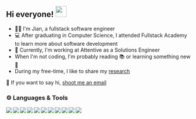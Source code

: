 
## Hi everyone! <img src="https://raw.githubusercontent.com/MartinHeinz/MartinHeinz/master/wave.gif" width="30px">

- 👨‍💻 I'm Jian, a fullstack software engineer  
- 💻 After graduating in Computer Science, I attended Fullstack Academy to learn more about software development
- 📜 Currently, I'm working at Attentive as a Solutions Engineer
- When I'm not coding, I'm probably reading 📚 or learning something new 🤔
- During my free-time, I like to share my [research](https://tinyurl.com/jiankuang)

💬 If you want to say hi, [shoot me an email](mailto:jiankuang7@gmail.com)

### ⚙️ Languages & Tools

<img align="left" img src="https://img.icons8.com/color/48/000000/javascript--v1.png"/>
<img align="left" img src="https://img.icons8.com/color/48/000000/html-5--v1.png"/>
<img align="left" img src="https://img.icons8.com/color/48/000000/css3.png"/>
<img align="left" img src="https://img.icons8.com/color/48/000000/react-native.png"/>
<img align="left" img src="https://img.icons8.com/color/48/000000/redux.png"/>
<img align="left" img src="https://img.icons8.com/color/48/000000/nodejs.png"/>
<img align="left" img src="https://img.icons8.com/color/48/000000/git.png"/>
<img align="left" img src="https://img.icons8.com/color-glass/48/000000/github.png"/>
<img align="left" img src="https://img.icons8.com/color/48/000000/heroku.png"/>
<img align="left" img src="https://img.icons8.com/color/48/000000/postgreesql.png"/>
<img align="left" img src="https://img.icons8.com/color/48/000000/webpack.png"/>
<!--
